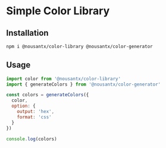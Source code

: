 # Simple Color Library

## Installation

```sh
npm i @nousantx/color-library @nousantx/color-generator
```

## Usage

```js
import color from '@nousantx/color-library'
import { generateColors } from '@nousantx/color-generator'

const colors = generateColors({
  color,
  option: {
    output: 'hex',
    format: 'css'
  }
})

console.log(colors)
```
